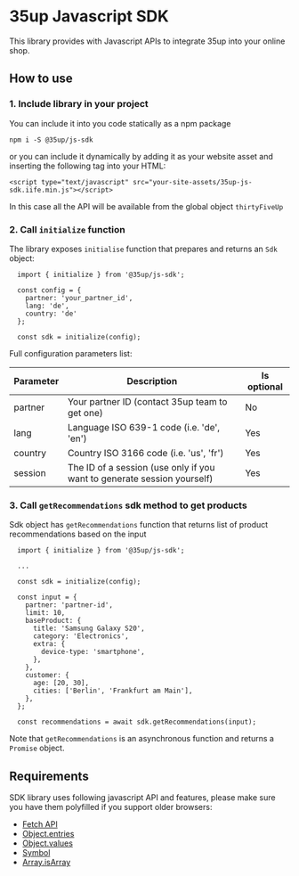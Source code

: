 # 35up Javascript SDK

This library provides with Javascript APIs to integrate 35up
into your online shop.

## How to use

### 1. Include library in your project
You can include it into you code statically as a npm package
```$xslt
npm i -S @35up/js-sdk
```

or you can include it dynamically by adding it as your website asset and
inserting the following tag into your HTML:
```$xslt
<script type="text/javascript" src="your-site-assets/35up-js-sdk.iife.min.js"></script>
```

In this case all the API will be available from the global object
`thirtyFiveUp`

### 2. Call `initialize` function
The library exposes `initialise` function that prepares and returns an 
`Sdk` object:

```
  import { initialize } from '@35up/js-sdk';

  const config = {
    partner: 'your_partner_id',
    lang: 'de',
    country: 'de'
  };
  
  const sdk = initialize(config); 
```

Full configuration parameters list:

Parameter | Description | Is optional
--- | --- | ---
partner | Your partner ID (contact 35up team to get one) | No
lang | Language ISO 639-1 code (i.e. 'de', 'en') | Yes
country | Country ISO 3166 code (i.e. 'us', 'fr') | Yes   
session | The ID of a session (use only if you want to generate session yourself) | Yes

### 3. Call `getRecommendations` sdk method to get products
Sdk object has `getRecommendations` function that returns list of product 
recommendations based on the input

```
  import { initialize } from '@35up/js-sdk';

  ...
  
  const sdk = initialize(config); 

  const input = {
    partner: 'partner-id',
    limit: 10,
    baseProduct: {
      title: 'Samsung Galaxy S20',
      category: 'Electronics',
      extra: {
        device-type: 'smartphone',
      },
    },
    customer: {
      age: [20, 30],
      cities: ['Berlin', 'Frankfurt am Main'],
    },
  };

  const recommendations = await sdk.getRecommendations(input);
```

Note that `getRecommendations` is an asynchronous function and returns a 
`Promise` object.

## Requirements

SDK library uses following javascript API and features, please make sure you have them polyfilled if you support older browsers:
 - [Fetch API]
 - [Object.entries]
 - [Object.values]
 - [Symbol]
 - [Array.isArray]


<!-- LINKS -->

[Fetch API]: https://developer.mozilla.org/en-US/docs/Web/API/Fetch_API
[Object.entries]: https://developer.mozilla.org/en-US/docs/Web/JavaScript/Reference/Global_Objects/Object/entries
[Object.values]: https://developer.mozilla.org/en-US/docs/Web/JavaScript/Reference/Global_Objects/Object/values
[Symbol]: https://developer.mozilla.org/en-US/docs/Web/JavaScript/Reference/Global_Objects/Symbol
[Array.isArray]: https://developer.mozilla.org/en-US/docs/Web/JavaScript/Reference/Global_Objects/Array/isArray
